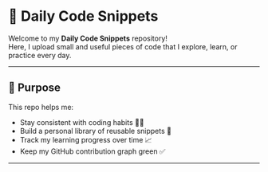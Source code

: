 # 🧠 Daily Code Snippets

Welcome to my **Daily Code Snippets** repository!  
Here, I upload small and useful pieces of code that I explore, learn, or practice every day.

---

## 📌 Purpose

This repo helps me:
- Stay consistent with coding habits 🧑‍💻
- Build a personal library of reusable snippets 💾
- Track my learning progress over time 📈
- Keep my GitHub contribution graph green ✅

---

